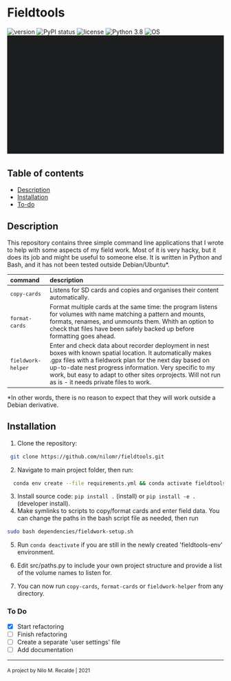 
# Fieldtools
![version](https://img.shields.io/badge/package_version-0.1.0-orange)
![PyPI status](https://img.shields.io/pypi/status/ansicolortags.svg)
![license](https://img.shields.io/github/license/mashape/apistatus.svg)
![Python 3.8](https://img.shields.io/badge/python-3.8-brightgreen.svg)
![OS](https://img.shields.io/badge/GNU/Linux-debian_derivatives-lightgrey.svg) \
![gif](/fieldtools/src/fieldwork-helper.gif)

## Table of contents

  - [Description](#description)
  - [Installation](#installation)
  - [To-do](#to-do)

## Description

This repository contains three simple command line applications that I wrote to help with some aspects of my field work.
Most of it is very hacky, but it does its job and might be useful to someone else. It is written in Python and Bash, and it has not been tested outside Debian/Ubuntu*. 

| command            | description                                                  |
| :----------------- | :----------------------------------------------------------- |
| `copy-cards`       | Listens for SD cards and copies and organises their content automatically. |
| `format-cards`     | Format multiple cards at the same time: the program listens for volumes with name matching a pattern and mounts, formats, renames, and unmounts them. Whith an option to check that files have been safely backed up before formatting goes ahead. |
| `fieldwork-helper` | Enter and check data about recorder deployment in nest boxes with known spatial location. It automatically makes .gpx files with a fieldwork plan for the next day based on up-to-date nest progress information. Very specific to my work, but easy to adapt to other sites orprojects. Will not run as is - it needs private files to work. |

*In other words, there is no reason to expect that they will work outside a Debian derivative.
## Installation

1. Clone the repository:
```bash 
 git clone https://github.com/nilomr/fieldtools.git
```

2. Navigate to main project folder, then run:

```bash
  conda env create --file requirements.yml && conda activate fieldtools-env
```
3. Install source code: `pip install .` (install) or `pip install -e .` (developer install).
4. Make symlinks to scripts to copy/format cards and enter field data. You can change the paths in the bash script file as needed, then run

```bash
sudo bash dependencies/fieldwork-setup.sh
```

5. Run `conda deactivate` if you are still in the newly created 'fieldtools-env' environment.

6. Edit src/paths.py to include your own project structure and provide a list of the volume names to listen for.

7. You can now run `copy-cards`, `format-cards` or `fieldwork-helper` from any directory.


### To Do
 - [x] Start refactoring
 - [ ] Finish refactoring
 - [ ] Create a separate 'user settings' file
 - [ ] Add documentation

***
<p><small>A project by Nilo M. Recalde | 2021</small></p>

